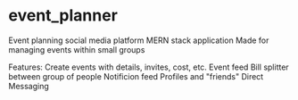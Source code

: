 # event_planner

 Event planning social media platform MERN stack application
 Made for managing events within small groups
 
 Features:
   Create events with details, invites, cost, etc. 
   Event feed
   Bill splitter between group of people
   Notificion feed
   Profiles and "friends"
   Direct Messaging
   
  

